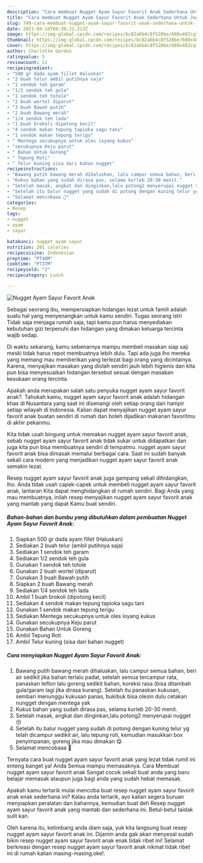 ```yaml
---
description: "Cara membuat Nugget Ayam Sayur Favorit Anak Sederhana Untuk Jualan"
title: "Cara membuat Nugget Ayam Sayur Favorit Anak Sederhana Untuk Jualan"
slug: 749-cara-membuat-nugget-ayam-sayur-favorit-anak-sederhana-untuk-jualan
date: 2021-04-10T04:38:22.213Z
image: https://img-global.cpcdn.com/recipes/bc82a6b4c8f528be/680x482cq70/nugget-ayam-sayur-favorit-anak-foto-resep-utama.jpg
thumbnail: https://img-global.cpcdn.com/recipes/bc82a6b4c8f528be/680x482cq70/nugget-ayam-sayur-favorit-anak-foto-resep-utama.jpg
cover: https://img-global.cpcdn.com/recipes/bc82a6b4c8f528be/680x482cq70/nugget-ayam-sayur-favorit-anak-foto-resep-utama.jpg
author: Charlotte Gordon
ratingvalue: 5
reviewcount: 12
recipeingredient:
- "500 gr dada ayam fillet Haluskan"
- "2 buah telur ambil putihnya saja"
- "1 sendok teh garam"
- "1/2 sendok teh gula"
- "1 sendok teh totole"
- "2 buah wortel diparut"
- "3 buah Bawah putih"
- "2 buah Bawang merah"
- "1/4 sendok teh lada"
- "1 buah brokoli dipotong kecil"
- "4 sendok makan tepung tapioka sagu tani"
- "1 sendok makan tepung terigu"
- " Mentega secukupnya untuk oles loyang kukus"
- "secukupnya Keju parut"
- " Bahan Untuk Goreng"
- " Tepung Roti"
- " Telur kuning sisa dari bahan nugget"
recipeinstructions:
- "Bawang putih bawang merah dihaluskan, lalu campur semua bahan, beri air sedikit jika bahan terlalu padat, setelah semua tercampur rata, panaskan teflon lalu goreng sedikit bahan, koreksi rasa (bisa ditambah gula/garam lagi jika dirasa kurang). Setelah itu panaskan kukusan, sembari menunggu kukusan panas, bukibuk bisa olesin dulu cetakan nungget dengan mentega yak"
- "Kukus bahan yang sudah dirasa pas, selama kurleb 20-30 menit."
- "Setelah masak, angkat dan dinginkan,lalu potong2 menyerupai nugget 😚"
- "Setelah itu balur nugget yang sudah di potong dengan kuning telur yg telah dicampur sedikit air, lalu tepung roti, kemudian masukkan box penyimpanan, goreng jika mau dimakan 😋"
- "Selamat mencobaaa 🥰"
categories:
- Resep
tags:
- nugget
- ayam
- sayur

katakunci: nugget ayam sayur 
nutrition: 201 calories
recipecuisine: Indonesian
preptime: "PT40M"
cooktime: "PT37M"
recipeyield: "2"
recipecategory: Lunch

---
```



![Nugget Ayam Sayur Favorit Anak](https://img-global.cpcdn.com/recipes/bc82a6b4c8f528be/680x482cq70/nugget-ayam-sayur-favorit-anak-foto-resep-utama.jpg)

Sebagai seorang ibu, mempersiapkan hidangan lezat untuk famili adalah suatu hal yang menyenangkan untuk kamu sendiri. Tugas seorang istri Tidak saja menjaga rumah saja, tapi kamu pun harus menyediakan kebutuhan gizi terpenuhi dan hidangan yang dimakan keluarga tercinta wajib sedap.

Di waktu  sekarang, kamu sebenarnya mampu membeli masakan siap saji meski tidak harus repot membuatnya lebih dulu. Tapi ada juga lho mereka yang memang mau memberikan yang terlezat bagi orang yang dicintainya. Karena, menyajikan masakan yang diolah sendiri jauh lebih higienis dan kita pun bisa menyesuaikan hidangan tersebut sesuai dengan masakan kesukaan orang tercinta. 



Apakah anda merupakan salah satu penyuka nugget ayam sayur favorit anak?. Tahukah kamu, nugget ayam sayur favorit anak adalah hidangan khas di Nusantara yang saat ini disenangi oleh setiap orang dari hampir setiap wilayah di Indonesia. Kalian dapat menyajikan nugget ayam sayur favorit anak buatan sendiri di rumah dan boleh dijadikan makanan favoritmu di akhir pekanmu.

Kita tidak usah bingung untuk memakan nugget ayam sayur favorit anak, sebab nugget ayam sayur favorit anak tidak sukar untuk didapatkan dan juga kita pun bisa membuatnya sendiri di tempatmu. nugget ayam sayur favorit anak bisa dimasak memalui berbagai cara. Saat ini sudah banyak sekali cara modern yang menjadikan nugget ayam sayur favorit anak semakin lezat.

Resep nugget ayam sayur favorit anak juga gampang sekali dihidangkan, lho. Anda tidak usah capek-capek untuk membeli nugget ayam sayur favorit anak, lantaran Kita dapat menghidangkan di rumah sendiri. Bagi Anda yang mau membuatnya, inilah resep menyajikan nugget ayam sayur favorit anak yang mantab yang dapat Kamu buat sendiri.

<!--inarticleads1-->

##### Bahan-bahan dan bumbu yang dibutuhkan dalam pembuatan Nugget Ayam Sayur Favorit Anak:

1. Siapkan 500 gr dada ayam fillet (Haluskan)
1. Sediakan 2 buah telur (ambil putihnya saja)
1. Sediakan 1 sendok teh garam
1. Sediakan 1/2 sendok teh gula
1. Gunakan 1 sendok teh totole
1. Gunakan 2 buah wortel (diparut)
1. Gunakan 3 buah Bawah putih
1. Siapkan 2 buah Bawang merah
1. Sediakan 1/4 sendok teh lada
1. Ambil 1 buah brokoli (dipotong kecil)
1. Sediakan 4 sendok makan tepung tapioka sagu tani
1. Gunakan 1 sendok makan tepung terigu
1. Sediakan  Mentega secukupnya untuk oles loyang kukus
1. Gunakan secukupnya Keju parut
1. Gunakan  Bahan Untuk Goreng
1. Ambil  Tepung Roti
1. Ambil  Telur kuning (sisa dari bahan nugget)




<!--inarticleads2-->

##### Cara menyiapkan Nugget Ayam Sayur Favorit Anak:

1. Bawang putih bawang merah dihaluskan, lalu campur semua bahan, beri air sedikit jika bahan terlalu padat, setelah semua tercampur rata, panaskan teflon lalu goreng sedikit bahan, koreksi rasa (bisa ditambah gula/garam lagi jika dirasa kurang). Setelah itu panaskan kukusan, sembari menunggu kukusan panas, bukibuk bisa olesin dulu cetakan nungget dengan mentega yak
1. Kukus bahan yang sudah dirasa pas, selama kurleb 20-30 menit.
1. Setelah masak, angkat dan dinginkan,lalu potong2 menyerupai nugget 😚
1. Setelah itu balur nugget yang sudah di potong dengan kuning telur yg telah dicampur sedikit air, lalu tepung roti, kemudian masukkan box penyimpanan, goreng jika mau dimakan 😋
1. Selamat mencobaaa 🥰




Ternyata cara buat nugget ayam sayur favorit anak yang lezat tidak rumit ini enteng banget ya! Anda Semua mampu memasaknya. Cara Membuat nugget ayam sayur favorit anak Sangat cocok sekali buat anda yang baru belajar memasak ataupun juga bagi anda yang sudah hebat memasak.

Apakah kamu tertarik mulai mencoba buat resep nugget ayam sayur favorit anak enak sederhana ini? Kalau anda tertarik, ayo kalian segera buruan menyiapkan peralatan dan bahannya, kemudian buat deh Resep nugget ayam sayur favorit anak yang mantab dan sederhana ini. Betul-betul taidak sulit kan. 

Oleh karena itu, ketimbang anda diam saja, yuk kita langsung buat resep nugget ayam sayur favorit anak ini. Dijamin anda gak akan menyesal sudah bikin resep nugget ayam sayur favorit anak enak tidak ribet ini! Selamat berkreasi dengan resep nugget ayam sayur favorit anak nikmat tidak ribet ini di rumah kalian masing-masing,oke!.

